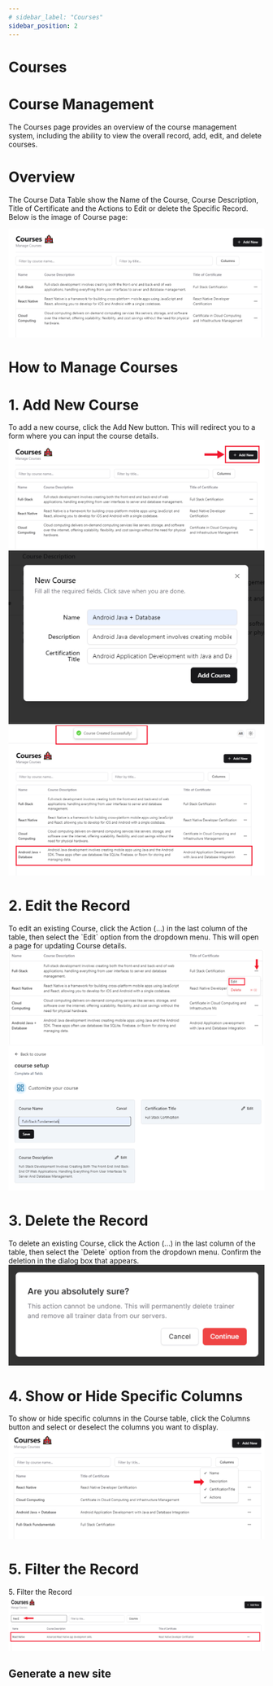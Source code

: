 ```yaml
---
# sidebar_label: "Courses"
sidebar_position: 2
---
```


<link rel="stylesheet" href="path/to/custom.css"/>

# Courses

<h1 class="font-light mt-5">Course Management</h1>
<div class="mt-5">The Courses page provides an overview of the course management system, including the ability to view the overall record, add, edit, and delete courses.</div>

<h1 class="font-bold mt-5">Overview</h1>
<div class="mt-5">The Course Data Table show the Name of the Course, Course Description, Title of Certificate and the Actions to Edit or delete the Specific Record. Below is the image of Course page:</div>

<img src="https://github.com/aisaanwar62/Docusaurus-document/blob/main/static/img/course.png?raw=true
" class="w-auto h-auto my-8 border shadow-md"/>

<h1 class="font-bold">How to Manage Courses</h1>

<h1 class="font-semibold mt-3">1.  Add New Course</h1>
<div class="mt-5">To add a new course, click the Add New button. This will redirect you to a form where you can input the course details.</div>
<img src="https://github.com/aisaanwar62/Docusaurus-document/blob/main/static/img/adminbeforeaddcourse.png?raw=true
" class="w-auto h-auto my-8 border shadow-md"/>
<img src="https://github.com/aisaanwar62/Docusaurus-document/blob/main/static/img/addcourses.png?raw=true
" class="w-auto h-auto my-8 border shadow-md"/>
<img src="https://github.com/aisaanwar62/Docusaurus-document/blob/main/static/img/afteradminaddcourses.png?raw=true
" class="w-auto h-auto my-8 border shadow-md"/>

<h1 class="font-semibold mt-3">2. Edit the Record</h1>
<div class="mt-5">To edit an existing Course, click the Action (...) in the last column of the table, then select the `Edit` option from the dropdown menu. This will open a page for updating Course details.</div>
<img src="https://github.com/aisaanwar62/Docusaurus-document/blob/main/static/img/editcourseaction.png?raw=true
" class="w-auto h-auto my-8 border shadow-md"/>
<img src="https://github.com/aisaanwar62/Docusaurus-document/blob/main/static/img/edit-courses.png?raw=true
" class="w-auto h-auto my-8 border shadow-md"/>

<h1 class="font-semibold mt-3">3. Delete the Record</h1>
<div class="mt-5">To delete an existing Course, click the Action (...) in the last column of the table, then select the `Delete` option from the dropdown menu. Confirm the deletion in the dialog box that appears.</div>
<img src="https://github.com/aisaanwar62/Docusaurus-document/blob/main/static/img/confirmdeletion.png?raw=true
" class="w-auto h-auto my-8 border shadow-md"/>

<h1 class="font-semibold mt-3">4. Show or Hide Specific Columns</h1>
<div class="mt-5">To show or hide specific columns in the Course table, click the Columns button and select or deselect the columns you want to display.</div>
<img src="https://github.com/aisaanwar62/Docusaurus-document/blob/main/static/img/coursecolumnselection.png?raw=true
" class="w-auto h-auto my-8 border shadow-md"/>

<h1 class="font-semibold mt-3">5. Filter the Record</h1>
<div class="mt-5">5. Filter the Record</div>
<img src="https://github.com/aisaanwar62/Docusaurus-document/blob/main/static/img/adminfiltercourses.png?raw=true
" class="w-auto h-auto my-8 border shadow-md"/>

## Generate a new site
